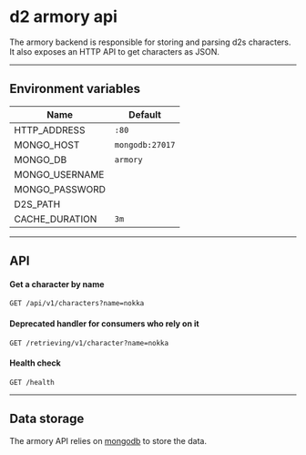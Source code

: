 # d2 armory api

The armory backend is responsible for storing and parsing d2s characters. 
It also exposes an HTTP API to get characters as JSON.

--- 

## Environment variables

| Name           	| Default         	|
|----------------	|-----------------	|
| HTTP_ADDRESS   	| `:80`           	|
| MONGO_HOST     	| `mongodb:27017` 	|
| MONGO_DB       	| `armory`        	|
| MONGO_USERNAME 	|                 	|
| MONGO_PASSWORD 	|                 	|
| D2S_PATH       	|                 	|
| CACHE_DURATION 	| `3m`            	|

--- 

## API

#### Get a character by name
```http
GET /api/v1/characters?name=nokka
```

#### Deprecated handler for consumers who rely on it
```http
GET /retrieving/v1/character?name=nokka
```

#### Health check
```http
GET /health
```

---

## Data storage
The armory API relies on [mongodb](https://www.mongodb.com/) to store the data.

